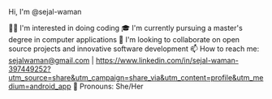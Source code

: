   Hi, I'm @sejal-waman

👩‍💻 I'm interested in doing coding 
🎓 I'm currently pursuing a master's degree in computer applications
💞️ I'm looking to collaborate on open source projects and innovative software development
📫 How to reach me: sejalwaman@gmail.com | https://www.linkedin.com/in/sejal-waman-397449252?utm_source=share&utm_campaign=share_via&utm_content=profile&utm_medium=android_app
🌟 Pronouns: She/Her


<!---
sejal-waman/sejal-waman is a ✨ special ✨ repository because its `README.md` (this file) appears on your GitHub profile.
You can click the Preview link to take a look at your changes.
--->
